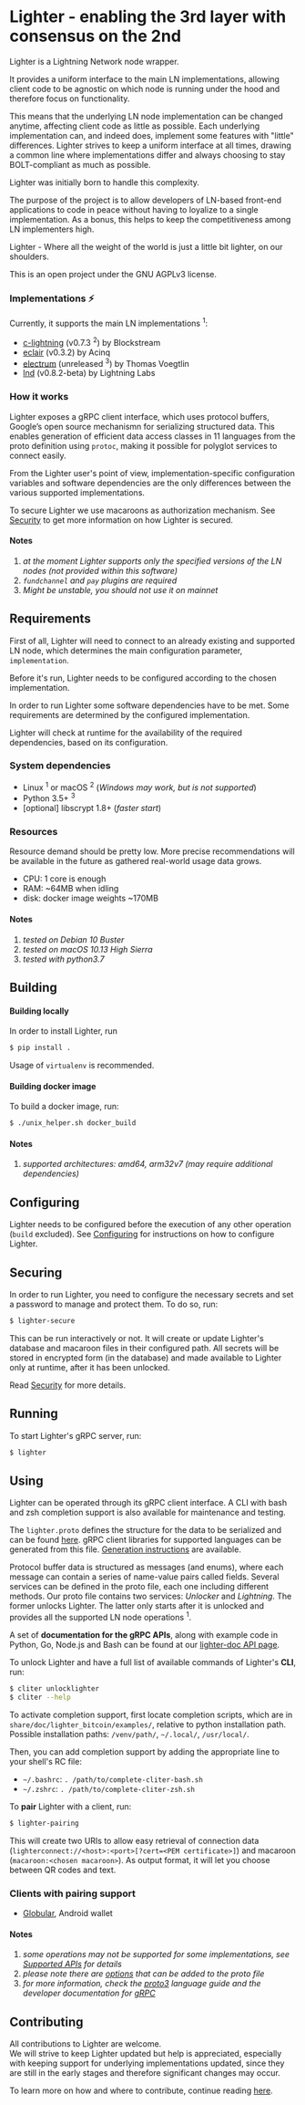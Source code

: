 # Lighter - enabling the 3rd layer with consensus on the 2nd

Lighter is a Lightning Network node wrapper.

It provides a uniform interface to the main LN implementations,
allowing client code to be agnostic on which node is running under the hood
and therefore focus on functionality.

This means that the underlying LN node implementation can be
changed anytime, affecting client code as little as possible.
Each underlying implementation can, and indeed does, implement some features
with "little" differences. Lighter strives to keep a uniform interface
at all times, drawing a common line where implementations differ
and always choosing to stay BOLT-compliant as much as possible.

Lighter was initially born to handle this complexity.

The purpose of the project is to allow developers of LN-based front-end
applications to code in peace without having to loyalize to a single
implementation.
As a bonus, this helps to keep the competitiveness among LN implementers high.

Lighter - Where all the weight of the world is just a little bit lighter,
on our shoulders.

This is an open project under the GNU AGPLv3 license.


### Implementations :zap:

Currently, it supports the main LN implementations <sup>1</sup>:

- [c-lightning](https://github.com/ElementsProject/lightning)
  (v0.7.3 <sup>2</sup>) by Blockstream
- [eclair](https://github.com/ACINQ/eclair) (v0.3.2) by Acinq
- [electrum](https://github.com/spesmilo/electrum) (unreleased <sup>3</sup>)
  by Thomas Voegtlin
- [lnd](https://github.com/lightningnetwork/lnd) (v0.8.2-beta) by Lightning
  Labs

### How it works

Lighter exposes a gRPC client interface, which uses protocol buffers,
Google’s open source mechanismn for serializing structured data.
This enables generation of efficient data access classes in 11 languages from
the proto definition using `protoc`, making it possible for polyglot services
to connect easily.

From the Lighter user's point of view, implementation-specific configuration
variables and software dependencies are the only differences between the
various supported implementations.

To secure Lighter we use macaroons as authorization mechanism.
See [Security](/doc/security.md) to get more information on how Lighter is
secured.


#### Notes
1. _at the moment Lighter supports only the specified versions of the LN nodes
  (not provided within this software)_
2. _`fundchannel` and `pay` plugins are required_
3. _Might be unstable, you should not use it on mainnet_


## Requirements

First of all, Lighter will need to connect to an already existing and
supported LN node, which determines the main configuration parameter,
`implementation`.

Before it's run, Lighter needs to be configured according to the chosen
implementation.

In order to run Lighter some software dependencies have to be met.
Some requirements are determined by the configured implementation.

Lighter will check at runtime for the availability of the required
dependencies, based on its configuration.


### System dependencies

- Linux <sup>1</sup> or macOS <sup>2</sup>
(_Windows may work, but is not supported_)
- Python 3.5+ <sup>3</sup>
- [optional] libscrypt 1.8+ (_faster start_)

### Resources

Resource demand should be pretty low.
More precise recommendations will be available in the future
as gathered real-world usage data grows.

- CPU: 1 core is enough
- RAM: ~64MB when idling
- disk: docker image weights ~170MB

#### Notes

1. _tested on Debian 10 Buster_
2. _tested on macOS 10.13 High Sierra_
3. _tested with python3.7_


## Building

#### Building locally

In order to install Lighter, run
```bash
$ pip install .
```
Usage of `virtualenv` is recommended.

#### Building docker image

To build a docker image, run:
```bash
$ ./unix_helper.sh docker_build
```

#### Notes

1. _supported architectures: amd64, arm32v7 (may require additional
    dependencies)_


## Configuring

Lighter needs to be configured before the execution of any other operation
(`build` excluded).
See [Configuring](/doc/configuring.md) for instructions on how to configure
Lighter.


## Securing

In order to run Lighter, you need to configure the necessary secrets and set a
password to manage and protect them.
To do so, run:
```bash
$ lighter-secure
```

This can be run interactively or not.
It will create or update Lighter's database and macaroon files in their
configured path.
All secrets will be stored in encrypted form (in the database) and
made available to Lighter only at runtime, after it has been unlocked.

Read [Security](/doc/security.md) for more details.


## Running

To start Lighter's gRPC server, run:

```bash
$ lighter
```


## Using

Lighter can be operated through its gRPC client interface.
A CLI with bash and zsh completion support is also available for maintenance
and testing.

The `lighter.proto` defines the structure for the data to be serialized
and can be found [here](/lighter/lighter.proto).
gRPC client libraries for supported languages can be generated from this file.
[Generation instructions](/doc/client_libraries.md) are available.

Protocol buffer data is structured as messages (and enums), where each message
can contain a series of name-value pairs called fields.
Several services can be defined in the proto file, each one
including different methods.
Our proto file contains two services: _Unlocker_ and _Lightning_.
The former unlocks Lighter.
The latter only starts after it is unlocked and provides all the supported LN
node operations <sup>1</sup>.

A set of **documentation for the gRPC APIs**, along with example code in
Python, Go, Node.js and Bash can be found at our
[lighter-doc API page](https://lighter-doc.inbitcoin.it).

To unlock Lighter and have a full list of available commands of
Lighter's **CLI**, run:
```bash
$ cliter unlocklighter
$ cliter --help
```
To activate completion support, first locate completion scripts,
which are in `share/doc/lighter_bitcoin/examples/`, relative to python
installation path.
Possible installation paths: `/venv/path/`, `~/.local/`, `/usr/local/`.

Then, you can add completion support by adding the appropriate line to your
shell's RC file:
- `~/.bashrc`: `. /path/to/complete-cliter-bash.sh`
- `~/.zshrc`: `. /path/to/complete-cliter-zsh.sh`

To **pair** Lighter with a client, run:
```bash
$ lighter-pairing
```
This will create two URIs to allow easy retrieval of
connection data (`lighterconnect://<host>:<port>[?cert=<PEM certificate>]`)
and macaroon (`macaroon:<chosen macaroon>`).
As output format, it will let you choose between QR codes and text.

### Clients with pairing support

- [Globular](https://gitlab.com/inbitcoin/globular), Android wallet

#### Notes

1. _some operations may not be supported for some implementations, see
    [Supported APIs](/doc/supported_apis.md) for details_
2. _please note there are
   [options](https://developers.google.com/protocol-buffers/docs/proto3#options)
   that can be added to the proto file_
3. _for more information, check the
   [proto3](https://developers.google.com/protocol-buffers/docs/proto3)
   language guide and the developer documentation for
   [gRPC](https://grpc.io/docs/)_


## Contributing

All contributions to Lighter are welcome.<br>
We will strive to keep Lighter updated but help is appreciated,
especially with keeping support for underlying implementations updated,
since they are still in the early stages and therefore significant changes
may occur.

To learn more on how and where to contribute, continue reading
[here](/CONTRIBUTING.md).
